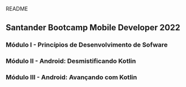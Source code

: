 README



## Santander Bootcamp Mobile Developer 2022



### Módulo I - Princípios de Desenvolvimento de Sofware



### Módulo II - Android: Desmistificando Kotlin



### Módulo III - Android: Avançando com Kotlin

